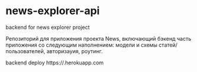# news-explorer-api

backend for news explorer project

Репозиторий для приложения проекта News, включающий бэкенд часть приложения со следующим наполнением: модели и схемы статей/пользователей, авторизауия, роутинг.

backend deploy https://.herokuapp.com
